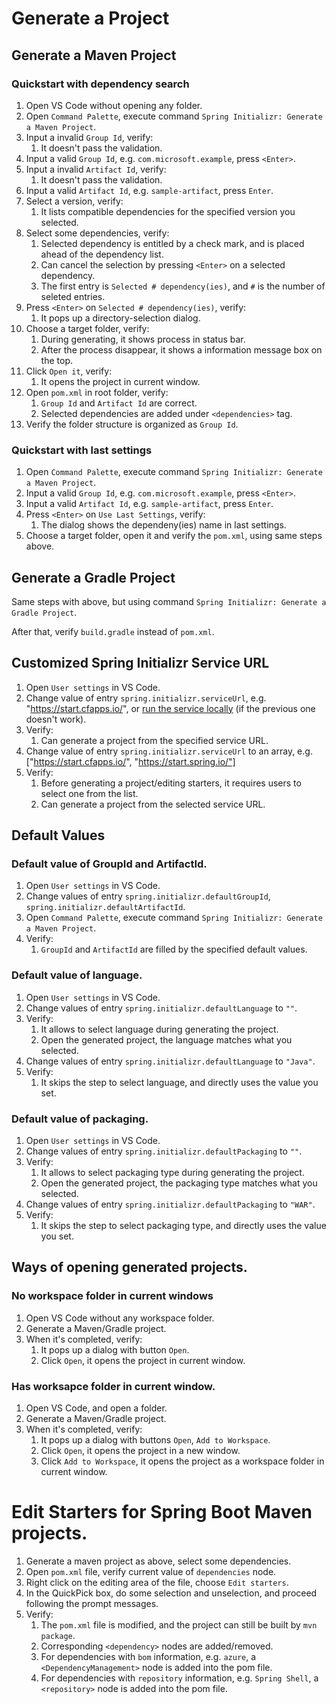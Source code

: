 # Generate a Project
## Generate a Maven Project

### Quickstart with dependency search

1. Open VS Code without opening any folder.
1. Open `Command Palette`, execute command `Spring Initializr: Generate a Maven Project`.
1. Input a invalid `Group Id`, verify:
    1. It doesn't pass the validation.
1. Input a valid `Group Id`, e.g. `com.microsoft.example`, press `<Enter>`.
1. Input a invalid `Artifact Id`, verify:
    1. It doesn't pass the validation.
1. Input a valid `Artifact Id`, e.g. `sample-artifact`, press `Enter`.
1. Select a version, verify:
    1. It lists compatible dependencies for the specified version you selected.
1. Select some dependencies, verify:
    1. Selected dependency is entitled by a check mark, and is placed ahead of the dependency list.
    1. Can cancel the selection by pressing `<Enter>` on a selected dependency.
    1. The first entry is `Selected # dependency(ies)`, and `#` is the number of seleted entries.
1. Press `<Enter>` on `Selected # dependency(ies)`, verify:
    1. It pops up a directory-selection dialog.
1. Choose a target folder, verify:
    1. During generating, it shows process in status bar.
    1. After the process disappear, it shows a information message box on the top.
1. Click `Open it`, verify:
    1. It opens the project in current window.
1. Open `pom.xml` in root folder, verify:
    1. `Group Id` and `Artifact Id` are correct.
    1. Selected dependencies are added under `<dependencies>` tag.
1. Verify the folder structure is organized as `Group Id`.

### Quickstart with last settings

1. Open `Command Palette`, execute command `Spring Initializr: Generate a Maven Project`.
1. Input a valid `Group Id`, e.g. `com.microsoft.example`, press `<Enter>`.
1. Input a valid `Artifact Id`, e.g. `sample-artifact`, press `Enter`.
1. Press `<Enter>` on `Use Last Settings`, verify:
    1. The dialog shows the dependeny(ies) name in last settings.
1. Choose a target folder, open it and verify the `pom.xml`, using same steps above. 


## Generate a Gradle Project

Same steps with above, but using command `Spring Initializr: Generate a Gradle Project`.

After that, verify `build.gradle` instead of `pom.xml`.

## Customized Spring Initializr Service URL
1. Open `User settings` in VS Code.
1. Change value of entry `spring.initializr.serviceUrl`, e.g. "https://start.cfapps.io/", or [run the service locally](https://github.com/spring-io/initializr#running-the-app-locally) (if the previous one doesn't work). 
1. Verify:
    1. Can generate a project from the specified service URL.
1. Change value of entry `spring.initializr.serviceUrl` to an array, e.g. ["https://start.cfapps.io/", "https://start.spring.io/"]
1. Verify:
    1. Before generating a project/editing starters, it requires users to select one from the list.
    1. Can generate a project from the selected service URL.


## Default Values
### Default value of GroupId and ArtifactId.
1. Open `User settings` in VS Code.
1. Change values of entry `spring.initializr.defaultGroupId`, `spring.initializr.defaultArtifactId`.
1. Open `Command Palette`, execute command `Spring Initializr: Generate a Maven Project`.
1. Verify:
    1. `GroupId` and `ArtifactId` are filled by the specified default values.

### Default value of language.
1. Open `User settings` in VS Code.
2. Change values of entry `spring.initializr.defaultLanguage` to `""`.
3. Verify:
    1. It allows to select language during generating the project.
    2. Open the generated project, the language matches what you selected.
4. Change values of entry `spring.initializr.defaultLanguage` to `"Java"`.
5. Verify:
    1. It skips the step to select language, and directly uses the value you set.

### Default value of packaging.
1. Open `User settings` in VS Code.
2. Change values of entry `spring.initializr.defaultPackaging` to `""`.
3. Verify:
    1. It allows to select packaging type during generating the project.
    2. Open the generated project, the packaging type matches what you selected.
4. Change values of entry `spring.initializr.defaultPackaging` to `"WAR"`.
5. Verify:
    1. It skips the step to select packaging type, and directly uses the value you set.

## Ways of opening generated projects. 
### No workspace folder in current windows 
1. Open VS Code without any workspace folder. 
2. Generate a Maven/Gradle project.
3. When it's completed, verify:
    1. It pops up a dialog with button `Open`.
    2. Click `Open`, it opens the project in current window.

### Has worksapce folder in current window. 
1. Open VS Code, and open a folder. 
2. Generate a Maven/Gradle project.
3. When it's completed, verify:
    1. It pops up a dialog with buttons `Open`, `Add to Workspace`.
    2. Click `Open`, it opens the project in a new window.
    3. Click `Add to Workspace`, it opens the project as a workspace folder in current window.


# Edit Starters for Spring Boot Maven projects.
1. Generate a maven project as above, select some dependencies.
2. Open `pom.xml` file, verify current value of `dependencies` node.
3. Right click on the editing area of the file, choose `Edit starters`.
4. In the QuickPick box, do some selection and unselection, and proceed following the prompt messages.
5. Verify:
    1. The `pom.xml` file is modified, and the project can still be built by `mvn package`.
    2. Corresponding `<dependency>` nodes are added/removed.
    3. For dependencies with `bom` information, e.g. `azure`, a `<DependencyManagement>` node is added into the pom file.
    4. For dependencies with `repository` information, e.g. `Spring Shell`, a `<repository>` node is added into the pom file.
